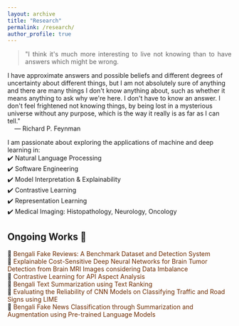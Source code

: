 ```yaml
---
layout: archive
title: "Research"
permalink: /research/
author_profile: true
---
```


> <p style="text-align:justify">"I think it's much more interesting to live not knowing than to have answers which might be wrong. 
I have approximate answers and possible beliefs and different degrees of uncertainty about different things, 
but I am not absolutely sure of anything and there are many things I don't know anything about, 
such as whether it means anything to ask why we're here. I don't have to know an answer. 
I don't feel frightened not knowing things, by being lost in a mysterious universe without any purpose,
 which is the way it really is as far as I can tell."<br>
 &nbsp;&nbsp;&nbsp; ― Richard P. Feynman</p>

I am passionate about exploring the applications of machine and deep learning in:<br>
✔️ Natural Language Processing <br>
✔️ Software Engineering <br>
✔️ Model Interpretation & Explainability <br>
✔️ Contrastive Learning <br>
✔️ Representation Learning <br>
✔️ Medical Imaging: Histopathology, Neurology, Oncology <br>


## Ongoing Works 📢
🔨 <span style="color:#6E2C00">Bengali Fake Reviews: A Benchmark Dataset and Detection System</span><br>
🔨 <span style="color:#6E2C00">Explainable Cost-Sensitive Deep Neural Networks for Brain Tumor Detection from Brain MRI Images considering Data Imbalance</span><br>
🔨 <span style="color:#6E2C00">Contrastive Learning for API Aspect Analysis</span><br>
🔨 <span style="color:#6E2C00">Bengali Text Summarization using Text Ranking</span><br>
🔨 <span style="color:#6E2C00">Evaluating the Reliability of CNN Models on Classifying Traffic and Road Signs using LIME</span><br>
🔨 <span style="color:#6E2C00">Bengali Fake News Classification through Summarization and Augmentation using Pre-trained Language Models</span><br>

